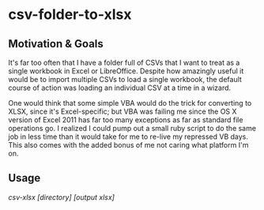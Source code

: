 # csv-folder-to-xlsx

## Motivation & Goals

It's far too often that I have a folder full of CSVs that I want to treat as a single workbook in Excel or LibreOffice. Despite how amazingly useful it would be to import multiple CSVs to load a single workbook, the default course of action was loading an individual CSV at a time in a wizard.

One would think that some simple VBA would do the trick for converting to XLSX, since it's Excel-specific; but VBA was failing me since the OS X version of Excel 2011 has far too many exceptions as far as standard file operations go. I realized I could pump out a small ruby script to do the same job in less time than it would take for me to re-live my repressed VB days. This also comes with the added bonus of me not caring what platform I'm on.

## Usage

*csv-xlsx* _[directory]_ _[output xlsx]_

